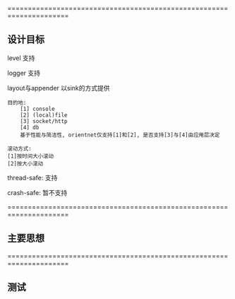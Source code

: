 =====================================================================
## 设计目标

level
    支持

logger
    支持

layout与appender
    以sink的方式提供

    目的地:
        [1] console
        [2] (local)file
        [3] socket/http
        [4] db
        基于性能与简洁性, orientnet仅支持[1]和[2], 是否支持[3]与[4]由应用层决定

    滚动方式:
    [1]按时间大小滚动
    [2]按大小滚动


thread-safe:
    支持

crash-safe:
    暂不支持

=====================================================================
## 主要思想 


=====================================================================
## 测试
